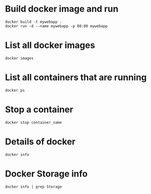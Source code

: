 # Build docker image and run

```
docker build -t mywebapp .
docker run -d --name mywebapp -p 80:80 mywebapp
```

# List all docker images
```
docker images
```

# List all containers that are running
```
docker ps
```

# Stop a container
```
docker stop container_name
```

# Details of docker
```
docker info
```

# Docker Storage info
```
docker info | grep Storage
```